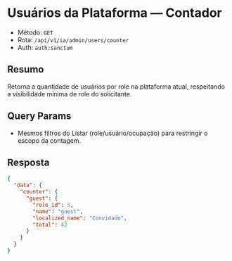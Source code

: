 # Usuários da Plataforma — Contador

- Método: `GET`
- Rota: `/api/v1/ia/admin/users/counter`
- Auth: `auth:sanctum`

## Resumo
Retorna a quantidade de usuários por role na plataforma atual, respeitando a visibilidade mínima de role do solicitante.

## Query Params
- Mesmos filtros do Listar (role/usuário/ocupação) para restringir o escopo da contagem.

## Resposta

```json
{
  "data": {
    "counter": {
      "guest": {
        "role_id": 5,
        "name": "guest",
        "localized_name": "Convidado",
        "total": 42
      }
    }
  }
}
```


